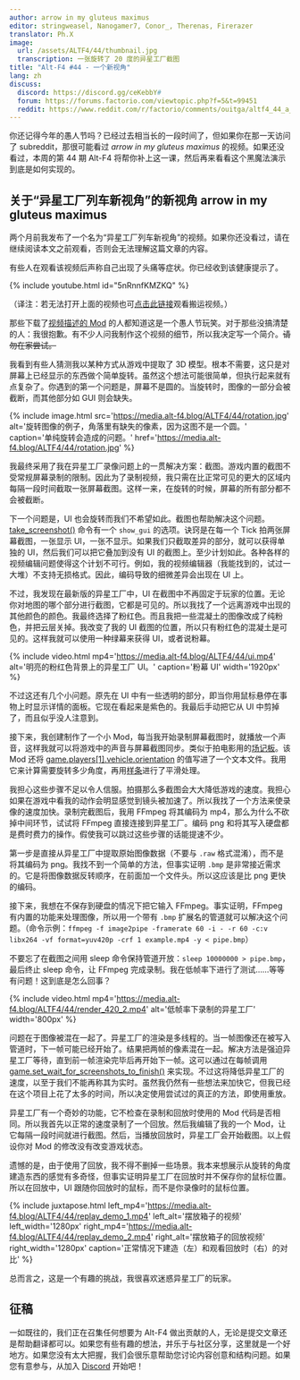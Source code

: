 ```yaml
---
author: arrow in my gluteus maximus
editor: stringweasel, Nanogamer7, Conor_, Therenas, Firerazer
translator: Ph.X
image:
  url: /assets/ALTF4/44/thumbnail.jpg
  transcription: 一张旋转了 20 度的异星工厂截图
title: "Alt-F4 #44 - 一个新视角"
lang: zh
discuss:
  discord: https://discord.gg/ceKebbY#
  forum: https://forums.factorio.com/viewtopic.php?f=5&t=99451
  reddit: https://www.reddit.com/r/factorio/comments/ouitga/altf4_44_a_new_perspective/
---
```


你还记得今年的愚人节吗？已经过去相当长的一段时间了，但如果你在那一天访问了 subreddit，那很可能看过 *arrow in my gluteus maximus* 的视频。如果还没看过，本周的第 44 期 Alt-F4 将帮你补上这一课，然后再来看看这个黑魔法演示到底是如何实现的。

## 关于“异星工厂列车新视角”的新视角 <author>arrow in my gluteus maximus</author>

两个月前我发布了一个名为“异星工厂列车新视角”的视频。如果你还没看过，请在继续阅读本文之前观看，否则会无法理解这篇文章的内容。

有些人在观看该视频后声称自己出现了头痛等症状。你已经收到该健康提示了。

{% include youtube.html id="5nRnnfKMZKQ" %}

（译注：若无法打开上面的视频也可[点击此链接](https://www.bilibili.com/video/BV1Tb4y1r7fo/)观看搬运视频。）

那些下载了[视频描述的 Mod](https://mods.factorio.com/mod/train_perspective) 的人都知道这是一个愚人节玩笑。对于那些没搞清楚的人：我很抱歉。有不少人问我制作这个视频的细节，所以我决定写一个简介。~~请勿在家尝试。~~

我看到有些人猜测我以某种方式从游戏中提取了 3D 模型。根本不需要，这只是对屏幕上已经显示的东西做个简单旋转。虽然这个想法可能很简单，但执行起来就有点复杂了。你遇到的第一个问题是，屏幕不是圆的。当旋转时，图像的一部分会被截断，而其他部分如 GUI 则会缺失。

{% include image.html src='https://media.alt-f4.blog/ALTF4/44/rotation.jpg' alt='旋转图像的例子，角落里有缺失的像素，因为这图不是一个圆。' caption='单纯旋转会造成的问题。' href='https://media.alt-f4.blog/ALTF4/44/rotation.jpg' %}

我最终采用了我在异星工厂录像问题上的一贯解决方案：截图。游戏内置的截图不受常规屏幕录制的限制。因此为了录制视频，我只需在比正常可见的更大的区域内每隔一段时间截取一张屏幕截图。这样一来，在旋转的时候，屏幕的所有部分都不会被截断。

下一个问题是，UI 也会旋转而我们不希望如此。截图也帮助解决这个问题。[take_screenshot()](https://lua-api.factorio.com/latest/LuaGameScript.html#LuaGameScript.take_screenshot) 命令有一个 `show_gui` 的选项。诀窍是在每一个 Tick 拍两张屏幕截图，一张显示 UI，一张不显示。如果我们只截取差异的部分，就可以获得单独的 UI，然后我们可以把它叠加到没有 UI 的截图上。至少计划如此。各种各样的视频编辑问题使得这个计划不可行。例如，我的视频编辑器（我能找到的，试过一大堆）不支持无损格式。因此，编码导致的细微差异会出现在 UI 上。

不过，我发现在最新版的异星工厂中，UI 在截图中不再固定于玩家的位置。无论你对地图的哪个部分进行截图，它都是可见的。所以我找了一个远离游戏中出现的其他颜色的颜色。我最终选择了粉红色。而且我把一些混凝土的图像改成了纯粉色，并把云层关掉。我改变了我的 UI 截图的位置，所以只有粉红色的混凝土是可见的。这样我就可以使用一种绿幕来获得 UI，或者说粉幕。

{% include video.html mp4='https://media.alt-f4.blog/ALTF4/44/ui.mp4' alt='明亮的粉红色背景上的异星工厂 UI。' caption='粉幕 UI' width='1920px' %}

不过这还有几个小问题。原先在 UI 中有一些透明的部分，即当你用鼠标悬停在事物上时显示详情的面板。它现在看起来是紫色的。我最后手动把它从 UI 中剪掉了，而且似乎没人注意到。

接下来，我创建制作了一个小 Mod，每当我开始录制屏幕截图时，就播放一个声音，这样我就可以将游戏中的声音与屏幕截图同步。类似于拍电影用的[场记板](https://zh.wikipedia.org/wiki/%E5%9C%BA%E8%AE%B0%E6%9D%BF)。该 Mod 还将 [game.players[1].vehicle.orientation](https://lua-api.factorio.com/latest/LuaEntity.html#LuaEntity.orientation) 的值写进了一个文本文件。我用它来计算需要旋转多少角度，再用[样条](https://zh.wikipedia.org/wiki/%E6%A0%B7%E6%9D%A1%E5%87%BD%E6%95%B0)进行了平滑处理。

我担心这些步骤不足以令人信服。拍摄那么多截图会大大降低游戏的速度。我担心如果在游戏中看我的动作会明显感觉到镜头被加速了。所以我找了一个方法来使录像的速度加快。录制完截图后，我用 FFmpeg 将其编码为 mp4，那么为什么不砍掉中间环节，试试将 FFmpeg 直接连接到异星工厂。编码 png 和将其写入硬盘都是费时费力的操作。假使我可以跳过这些步骤的话能提速不少。

第一步是直接从异星工厂中提取原始图像数据（不要与 `.raw` 格式混淆），而不是将其编码为 png。我找不到一个简单的方法，但事实证明 `.bmp` 是非常接近需求的。它是将图像数据反转顺序，在前面加一个文件头。所以这应该是比 png 更快的编码。

接下来，我想在不保存到硬盘的情况下把它输入 FFmpeg。事实证明，FFmpeg 有内置的功能来处理图像，所以用一个带有 `.bmp` 扩展名的管道就可以解决这个问题。（命令示例：`ffmpeg -f image2pipe -framerate 60 -i - -r 60 -c:v libx264 -vf format=yuv420p -crf 1 example.mp4 -y < pipe.bmp`）

不要忘了在截图之间用 sleep 命令保持管道开放：`sleep 10000000 > pipe.bmp`，最后终止 sleep 命令，让 FFmpeg 完成录制。我在低帧率下进行了测试……等等有问题！这到底是怎么回事？

{% include video.html mp4='https://media.alt-f4.blog/ALTF4/44/render_420_2.mp4' alt='低帧率下录制的异星工厂' width='800px' %}

问题在于图像被混在一起了。异星工厂的渲染是多线程的。当一帧图像还在被写入管道时，下一帧可能已经开始了。结果把两帧的像素混在一起。解决方法是强迫异星工厂等待，直到前一帧渲染完毕后再开始下一帧。这可以通过在每帧调用 [game.set_wait_for_screenshots_to_finish()](https://lua-api.factorio.com/latest/LuaGameScript.html#LuaGameScript.set_wait_for_screenshots_to_finish) 来实现。不过这将降低异星工厂的速度，以至于我们不能再称其为实时。虽然我仍然有一些想法来加快它，但我已经在这个项目上花了太多的时间，所以决定使用尝试过的真正的方法，即使用重放。

异星工厂有一个奇妙的功能，它不检查在录制和回放时使用的 Mod 代码是否相同。所以我首先以正常的速度录制了一个回放。然后我编辑了我的一个 Mod，让它每隔一段时间就进行截图。然后，当播放回放时，异星工厂会开始截图。以上假设你对 Mod 的修改没有改变游戏状态。

遗憾的是，由于使用了回放，我不得不删掉一些场景。我本来想展示从旋转的角度建造东西的感觉有多奇怪，但事实证明异星工厂在回放时并不保存你的鼠标位置。所以在回放中，UI 跟随你回放时的鼠标，而不是你录像时的鼠标位置。

{% include juxtapose.html left_mp4='https://media.alt-f4.blog/ALTF4/44/replay_demo_1.mp4' left_alt='摆放箱子的视频' left_width='1280px' right_mp4='https://media.alt-f4.blog/ALTF4/44/replay_demo_2.mp4' right_alt='摆放箱子的回放视频' right_width='1280px'
caption='正常情况下建造（左）和观看回放时（右）的对比' %}

总而言之，这是一个有趣的挑战，我很喜欢迷惑异星工厂的玩家。

## 征稿

一如既往的，我们正在召集任何想要为 Alt-F4 做出贡献的人，无论是提交文章还是帮助翻译都可以。如果您有些有趣的想法，并乐于与社区分享，这里就是一个好地方。如果您没有太大把握，我们会很乐意帮助您讨论内容创意和结构问题。如果您有意参与，从加入 [Discord](https://discord.gg/nxnCFkb) 开始吧！
